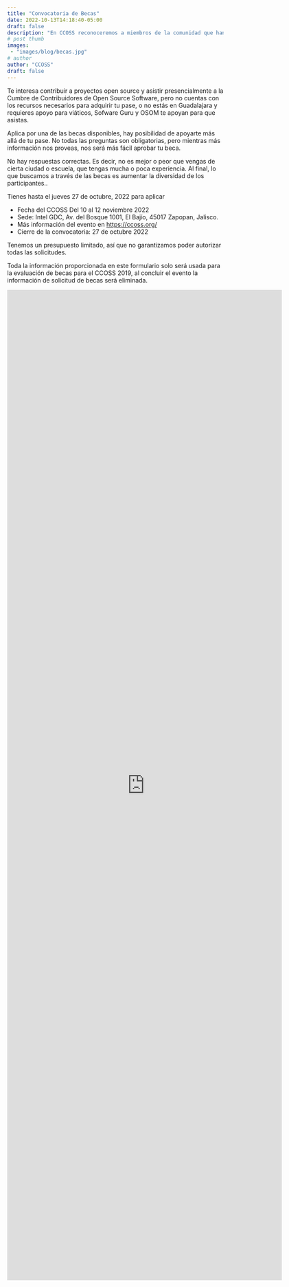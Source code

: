 ```yaml
---
title: "Convocatoria de Becas"
date: 2022-10-13T14:18:40-05:00
draft: false
description: "En CCOSS reconoceremos a miembros de la comunidad que han contribuido a proyectos de código abierto."
# post thumb
images: 
 - "images/blog/becas.jpg"
# author
author: "CCOSS" 
draft: false
---
```


Te interesa contribuir a proyectos open source y asistir presencialmente a la Cumbre de Contribuidores de Open Source Software, pero no cuentas con los recursos necesarios para adquirir tu pase, o no estás en Guadalajara y requieres apoyo para viáticos, Sofware Guru y OSOM te apoyan para que asistas.

Aplica por una de las becas disponibles, hay posibilidad de apoyarte más allá de tu pase.
No todas las preguntas son obligatorias, pero mientras más información nos proveas, nos será más fácil aprobar tu beca.

No hay respuestas correctas. Es decir, no es mejor o peor que vengas de cierta ciudad o escuela, que tengas mucha o poca experiencia. Al final, lo que buscamos a través de las becas es aumentar la diversidad de los participantes..

Tienes hasta el jueves  27 de octubre, 2022 para aplicar

* Fecha del CCOSS Del 10 al 12 noviembre 2022
* Sede: Intel GDC, Av. del Bosque 1001, El Bajío, 45017 Zapopan, Jalisco.
* Más información del evento en https://ccoss.org/
* Cierre de la convocatoria: 27 de octubre 2022

Tenemos un presupuesto limitado, así que no garantizamos poder autorizar todas las solicitudes.

Toda la información proporcionada en este formulario solo será usada para la evaluación de becas para el CCOSS 2019, al concluir el evento la información de solicitud de becas será eliminada.

<iframe src="https://docs.google.com/forms/d/e/1FAIpQLSfkadcmYiIKruthnCoui1ttGpLy2I_8sC_h0LrpAwWaX3ycTw/viewform?embedded=true" width="640" height="2305" frameborder="0" marginheight="0" marginwidth="0">Cargando…</iframe>
